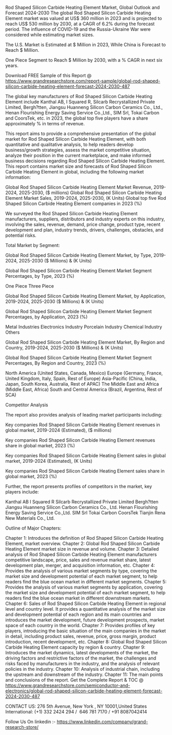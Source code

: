 Rod Shaped Silicon Carbide Heating Element Market, Global Outlook and Forecast 2024-2030
The global Rod Shaped Silicon Carbide Heating Element market was valued at US$ 360 million in 2023 and is projected to reach US$ 530 million by 2030, at a CAGR of 6.2% during the forecast period. The influence of COVID-19 and the Russia-Ukraine War were considered while estimating market sizes.

The U.S. Market is Estimated at $ Million in 2023, While China is Forecast to Reach $ Million.

One Piece Segment to Reach $ Million by 2030, with a % CAGR in next six years.

Download FREE Sample of this Report @ https://www.grandresearchstore.com/report-sample/global-rod-shaped-silicon-carbide-heating-element-forecast-2024-2030-487

The global key manufacturers of Rod Shaped Silicon Carbide Heating Element include Kanthal AB, I Squared R, Silcarb Recrystallized Private Limited, Bergh?tten, Jiangsu Huanneng Silicon Carbon Ceramics Co., Ltd., Henan Flourishing Energy Saving Service Co.,Ltd., SIM Srl, Tokai Carbon and CoorsTek, etc. in 2023, the global top five players have a share approximately % in terms of revenue.

This report aims to provide a comprehensive presentation of the global market for Rod Shaped Silicon Carbide Heating Element, with both quantitative and qualitative analysis, to help readers develop business/growth strategies, assess the market competitive situation, analyze their position in the current marketplace, and make informed business decisions regarding Rod Shaped Silicon Carbide Heating Element. This report contains market size and forecasts of Rod Shaped Silicon Carbide Heating Element in global, including the following market information:

Global Rod Shaped Silicon Carbide Heating Element Market Revenue, 2019-2024, 2025-2030, ($ millions)
Global Rod Shaped Silicon Carbide Heating Element Market Sales, 2019-2024, 2025-2030, (K Units)
Global top five Rod Shaped Silicon Carbide Heating Element companies in 2023 (%)

We surveyed the Rod Shaped Silicon Carbide Heating Element manufacturers, suppliers, distributors and industry experts on this industry, involving the sales, revenue, demand, price change, product type, recent development and plan, industry trends, drivers, challenges, obstacles, and potential risks.

Total Market by Segment:

Global Rod Shaped Silicon Carbide Heating Element Market, by Type, 2019-2024, 2025-2030 ($ Millions) & (K Units)

Global Rod Shaped Silicon Carbide Heating Element Market Segment Percentages, by Type, 2023 (%)

One Piece
Three Piece

Global Rod Shaped Silicon Carbide Heating Element Market, by Application, 2019-2024, 2025-2030 ($ Millions) & (K Units)

Global Rod Shaped Silicon Carbide Heating Element Market Segment Percentages, by Application, 2023 (%)

Metal Industries
Electronics Industry
Porcelain Industry
Chemical Industry
Others

Global Rod Shaped Silicon Carbide Heating Element Market, By Region and Country, 2019-2024, 2025-2030 ($ Millions) & (K Units)

Global Rod Shaped Silicon Carbide Heating Element Market Segment Percentages, By Region and Country, 2023 (%)

North America (United States, Canada, Mexico)
Europe (Germany, France, United Kingdom, Italy, Spain, Rest of Europe)
Asia-Pacific (China, India, Japan, South Korea, Australia, Rest of APAC)
The Middle East and Africa (Middle East, Africa)
South and Central America (Brazil, Argentina, Rest of SCA)

Competitor Analysis

The report also provides analysis of leading market participants including:

Key companies Rod Shaped Silicon Carbide Heating Element revenues in global market, 2019-2024 (Estimated), ($ millions)

Key companies Rod Shaped Silicon Carbide Heating Element revenues share in global market, 2023 (%)

Key companies Rod Shaped Silicon Carbide Heating Element sales in global market, 2019-2024 (Estimated), (K Units)

Key companies Rod Shaped Silicon Carbide Heating Element sales share in global market, 2023 (%)

Further, the report presents profiles of competitors in the market, key players include:

Kanthal AB
I Squared R
Silcarb Recrystallized Private Limited
Bergh?tten
Jiangsu Huanneng Silicon Carbon Ceramics Co., Ltd.
Henan Flourishing Energy Saving Service Co.,Ltd.
SIM Srl
Tokai Carbon
CoorsTek
Tianjin Rena New Materials Co., Ltd.

Outline of Major Chapters:

Chapter 1: Introduces the definition of Rod Shaped Silicon Carbide Heating Element, market overview.
Chapter 2: Global Rod Shaped Silicon Carbide Heating Element market size in revenue and volume.
Chapter 3: Detailed analysis of Rod Shaped Silicon Carbide Heating Element manufacturers competitive landscape, price, sales and revenue market share, latest development plan, merger, and acquisition information, etc.
Chapter 4: Provides the analysis of various market segments by type, covering the market size and development potential of each market segment, to help readers find the blue ocean market in different market segments.
Chapter 5: Provides the analysis of various market segments by application, covering the market size and development potential of each market segment, to help readers find the blue ocean market in different downstream markets.
Chapter 6: Sales of Rod Shaped Silicon Carbide Heating Element in regional level and country level. It provides a quantitative analysis of the market size and development potential of each region and its main countries and introduces the market development, future development prospects, market space of each country in the world.
Chapter 7: Provides profiles of key players, introducing the basic situation of the main companies in the market in detail, including product sales, revenue, price, gross margin, product introduction, recent development, etc.
Chapter 8: Global Rod Shaped Silicon Carbide Heating Element capacity by region & country.
Chapter 9: Introduces the market dynamics, latest developments of the market, the driving factors and restrictive factors of the market, the challenges and risks faced by manufacturers in the industry, and the analysis of relevant policies in the industry.
Chapter 10: Analysis of industrial chain, including the upstream and downstream of the industry.
Chapter 11: The main points and conclusions of the report.
Get the Complete Report & TOC @ https://www.grandresearchstore.com/semiconductor-and-electronics/global-rod-shaped-silicon-carbide-heating-element-forecast-2024-2030-487

CONTACT US:
276 5th Avenue, New York , NY 10001,United States
International: (+1) 332 2424 294 /  646 781 7170 / +91 8087042414

Follow Us On linkedin :- https://www.linkedin.com/company/grand-research-store/
